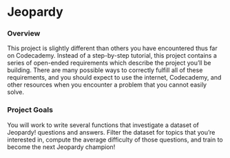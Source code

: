 # Jeopardy


### Overview
This project is slightly different than others you have encountered thus far on Codecademy.
Instead of a step-by-step tutorial, this project contains a series of open-ended requirements which describe the project you’ll be building.
There are many possible ways to correctly fulfill all of these requirements, and you should expect to use the internet, Codecademy, and other resources when you encounter a problem that you cannot easily solve.


### Project Goals
You will work to write several functions that investigate a dataset of Jeopardy! questions and answers. Filter the dataset for topics that you’re interested in, compute the average difficulty of those questions, and train to become the next Jeopardy champion!
